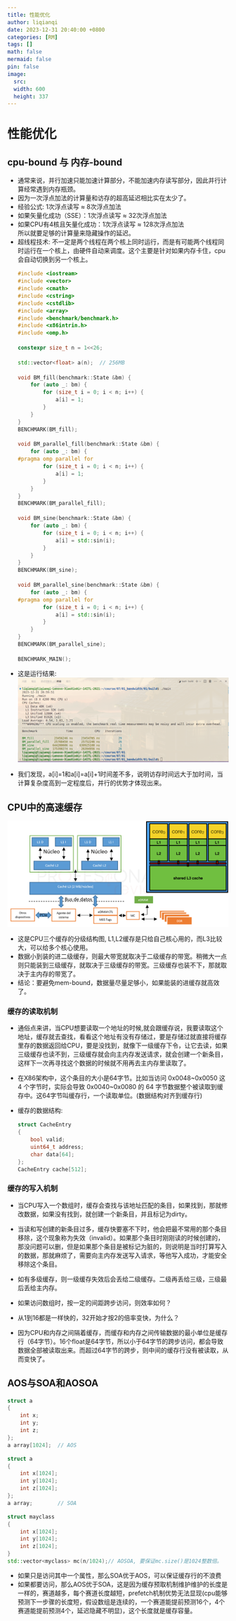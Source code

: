 ```yaml
---
title: 性能优化
author: liqianqi
date: 2023-12-31 20:40:00 +0800
categories: [RM]
tags: []
math: false
mermaid: false
pin: false
image:
  src: 
  width: 600
  height: 337
---
```


# 性能优化

## cpu-bound 与 内存-bound
- 通常来说，并行加速只能加速计算部分，不能加速内存读写部分，因此并行计算经常遇到内存瓶颈。
- 因为一次浮点加法的计算量和访存的超高延迟相比实在太少了。
- 经验公式: 1次浮点读写 ≈ 8次浮点加法
- 如果矢量化成功（SSE）：1次浮点读写 ≈ 32次浮点加法
- 如果CPU有4核且矢量化成功：1次浮点读写 ≈ 128次浮点加法<br>
所以就要足够的计算量来隐藏操作的延迟。
- 超线程技术: 不一定是两个线程在两个核上同时运行，而是有可能两个线程同时运行在一个核上，由硬件自动来调度。这个主要是针对如果内存卡住，cpu会自动切换到另一个核上。
    ```cpp
    #include <iostream>
    #include <vector>
    #include <cmath>
    #include <cstring>
    #include <cstdlib>
    #include <array>
    #include <benchmark/benchmark.h>
    #include <x86intrin.h>
    #include <omp.h>

    constexpr size_t n = 1<<26;

    std::vector<float> a(n);  // 256MB

    void BM_fill(benchmark::State &bm) {
        for (auto _: bm) {
            for (size_t i = 0; i < n; i++) {
                a[i] = 1;
            }
        }
    }
    BENCHMARK(BM_fill);

    void BM_parallel_fill(benchmark::State &bm) {
        for (auto _: bm) {
    #pragma omp parallel for
            for (size_t i = 0; i < n; i++) {
                a[i] = 1;
            }
        }
    }
    BENCHMARK(BM_parallel_fill);

    void BM_sine(benchmark::State &bm) {
        for (auto _: bm) {
            for (size_t i = 0; i < n; i++) {
                a[i] = std::sin(i);
            }
        }
    }
    BENCHMARK(BM_sine);

    void BM_parallel_sine(benchmark::State &bm) {
        for (auto _: bm) {
    #pragma omp parallel for
            for (size_t i = 0; i < n; i++) {
                a[i] = std::sin(i);
            }
        }
    }
    BENCHMARK(BM_parallel_sine);

    BENCHMARK_MAIN();
    ```
- 这是运行结果: <br>
![image-20210825174125342](https://github.com/liqianqi/liqianqi.github.io/blob/master/_posts/2023-12-31-prefetch.assets/result.png)
<!-- <img src="https://github.com/liqianqi/liqianqi.github.io/blob/master/_posts/2023-12-31-prefetch.assets/result.png" alt="IMG_4627" style="zoom:30%;" /> -->
- 我们发现，a[i]=1和a[i]=a[i]+1时间差不多，说明访存时间远大于加时间，当计算复杂度高到一定程度后，并行的优势才体现出来。

## CPU中的高速缓存
![image-20210825174125342](https://github.com/liqianqi/liqianqi.github.io/blob/master/_posts/2023-12-31-prefetch.assets/cache.png)
<!-- <img src="https://github.com/liqianqi/liqianqi.github.io/blob/master/_posts/2023-12-31-prefetch.assets/cache.png" alt="IMG_4627" style="zoom:30%;" /> <br> -->
- 这是CPU三个缓存的分级结构图, L1,L2缓存是只给自己核心用的，而L3比较大，可以给多个核心使用。
- 数据小到装的进二级缓存，则最大带宽就取决于二级缓存的带宽。稍微大一点则只能装到三级缓存，就取决于三级缓存的带宽。三级缓存也装不下，那就取决于主内存的带宽了。<br>
- 结论：要避免mem-bound，数据量尽量足够小，如果能装的进缓存就高效了。

### 缓存的读取机制
- 通俗点来讲，当CPU想要读取一个地址的时候,就会跟缓存说，我要读取这个地址，缓存就去查找，看看这个地址有没有存储过，要是存储过就直接将缓存里存的数据返回给CPU，要是没找到，就像下一级缓存下令，让它去读，如果三级缓存也读不到，三级缓存就会向主内存发送请求，就会创建一个新条目，这样下一次再寻找这个数据的时候就不用再去主内存里读取了。

- 在X86架构中，这个条目的大小是64字节。比如当访问 0x0048~0x0050 这 4 个字节时，实际会导致 0x0040~0x0080 的 64 字节数据整个被读取到缓存中。这64字节叫缓存行，一个读取单位。(数据结构对齐到缓存行)

- 缓存的数据结构: <br>
    ```cpp
    struct CacheEntry
    {
        bool valid;
        uint64_t address;
        char data[64];
    };
    CacheEntry cache[512];
    ```

### 缓存的写入机制
- 当CPU写入一个数组时，缓存会查找与该地址匹配的条目，如果找到，那就修改数据，如果没有找到，就创建一个新条目，并且标记为dirty。

- 当读和写创建的新条目过多，缓存快要塞不下时，他会把最不常用的那个条目移除，这个现象称为失效（invalid）。如果那个条目时刚刚读的时候创建的，那没问题可以删，但是如果那个条目是被标记为脏的，则说明是当时打算写入的数据，那就麻烦了，需要向主内存发送写入请求，等他写入成功，才能安全移除这个条目。

- 如有多级缓存，则一级缓存失效后会丢给二级缓存。二级再丢给三级，三级最后丢给主内存。

- 如果访问数组时，按一定的间距跨步访问，则效率如何？

- 从1到16都是一样快的，32开始才按2的倍率变快，为什么？

- 因为CPU和内存之间隔着缓存，而缓存和内存之间传输数据的最小单位是缓存行（64字节）。16个float是64字节，所以小于64字节的跨步访问，都会导致数据全部被读取出来。而超过64字节的跨步，则中间的缓存行没有被读取，从而变快了。

## AOS与SOA和AOSOA
```cpp
struct a
{
    int x;
    int y;
    int z;
};
a array[1024];  // AOS
```

```cpp
struct a
{
    int x[1024];
    int y[1024];
    int z[1024];
};
a array;        // SOA
```

```cpp
struct mayclass
{
    int x[1024];
    int y[1024];
    int z[1024];
}
std::vector<myclass> mc(n/1024);// AOSOA, 要保证mc.size()是1024整数倍。
```
- 如果只是访问其中一个属性，那么SOA优于AOS，可以保证缓存行的不浪费
- 如果都要访问，那么AOS优于SOA，这是因为缓存预取机制维护维护的长度是一样的，赛道越多，每个赛道长度越短，prefetch机制优势无法显现(cpu能够预测下一步骤的长度短，假设数组是连续的，一个赛道能提前预测16个，4个赛道能提前预测4个，延迟隐藏不明显)，这个长度就是缓存容量。